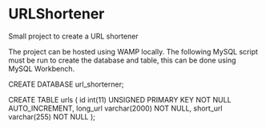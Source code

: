 # URLShortener
 Small project to create a URL shortener

The project can be hosted using WAMP locally. The following MySQL script must be run to create the database and table, this can be done using MySQL Workbench.

CREATE DATABASE url_shorterner;

CREATE TABLE urls (
    id int(11) UNSIGNED PRIMARY KEY NOT NULL AUTO_INCREMENT,
    long_url varchar(2000) NOT NULL,
    short_url varchar(255) NOT NULL
);